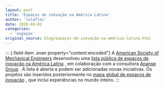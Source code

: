 ```yaml
---
layout: post
title: 'Espaços de inovação na América Latina'
author: 'lulaflei'
date: 2016-03-02
categories:
  - 'espaços'
original_source: blog/espaços-de-inovação-na-américa-latina.html
---
```


::: {.field-item .even property="content:encoded"}
A [American Society of Mechanical Engineers](https://www.asme.org/) desenvolveu uma [lista pública de espaços de inovação na América Latina](https://docs.google.com/spreadsheets/d/1tB539S7lH8lWxV0UtGOTOsEqJetopnxdN-qv6W6SZxw/edit#gid=376384670) , em colaboração com a consultora [Ananse Group](http://www.anansegroup.com/) . A lista é aberta e podem ser adicionadas novas iniciativas. Os projetos são inseridos posteriormente no [mapa global de espaços de inovação](http://www.anansegroup.com/mapping.html) , que inclui experiências no mundo inteiro.
:::
